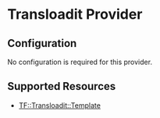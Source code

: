 # Transloadit Provider

## Configuration

No configuration is required for this provider.

## Supported Resources

* [TF::Transloadit::Template](../resources/transloadit/TF-Transloadit-Template/docs/README.md)